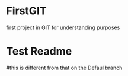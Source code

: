 # FirstGIT
first project in GIT for understanding purposes
# Test Readme
#this is different from that on the Defaul branch
